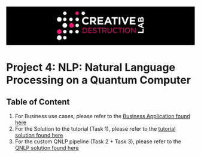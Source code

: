 ![CDL 2021 Cohort Project](../figures/CDL_logo.jpg)
# Project 4: NLP: Natural Language Processing on a Quantum Computer 

## Table of Content

1. For Business use cases, please refer to the [Business Application found here](./Business_Application.md)
2. For the Solution to the tutorial (Task 1), please refer to the [tutorial solution found here](./solutions_tutorial.md)
3. For the custom QNLP pipeline (Task 2 + Task 3), please refer to the [QNLP solution found here](./solutions_QNLP.md)

